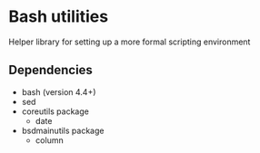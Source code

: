 # Bash utilities

Helper library for setting up a more formal scripting environment

## Dependencies

- bash (version 4.4+)
- sed
- coreutils package
    - date
- bsdmainutils package
    - column
